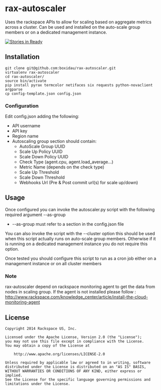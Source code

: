 rax-autoscaler
==============

Uses the rackspace APIs to allow for scaling based on aggregate metrics across a cluster.
Can be used and installed on the auto-scale group members or on a dedicated management instance.

[![Stories in Ready](https://badge.waffle.io/boxidau/rax-autoscaler.svg?label=ready&title=Ready)](http://waffle.io/boxidau/rax-autoscaler)

## Installation
```
git clone git@github.com:boxidau/rax-autoscaler.git
virtualenv rax-autoscaler
cd rax-autoscaler/
source bin/activate
pip install pyrax termcolor netifaces six requests python-novaclient argparse
cp config-template.json config.json
```

### Configuration
Edit config.json adding the following:
 - API username 
 - API key
 - Region name
 - Autoscaling group section should contain:
    - AutoScale Group UUID
    - Scale Up Policy UUID
    - Scale Down Policy UUID
    - Check Type (agent.cpu, agent.load_average...)
    - Metric Name (depends on the check type)
    - Scale Up Threshold
    - Scale Down Threshold
    - Webhooks Url (Pre & Post commit url(s) for scale up/down)

## Usage
Once configured you can invoke the autoscaler.py script with the following required argument --as-group
 - --as-group must refer to a section in the config.json file

You can also invoke the script with the --cluster option this should be used when this script actually runs on auto-scale group members. Otherwise if it is running on a dedicated management instance you do not require this option.

Once tested you should configure this script to run as a cron job either on a management instance or on all cluster members

### Note
rax-autoscaler depend on rackspace monitoring agent to get the data from nodes in scaling group. If the agent is not installed please follow : http://www.rackspace.com/knowledge_center/article/install-the-cloud-monitoring-agent

## License

```
Copyright 2014 Rackspace US, Inc.

Licensed under the Apache License, Version 2.0 (the "License");
you may not use this file except in compliance with the License.
You may obtain a copy of the License at

    http://www.apache.org/licenses/LICENSE-2.0

Unless required by applicable law or agreed to in writing, software
distributed under the License is distributed on an "AS IS" BASIS,
WITHOUT WARRANTIES OR CONDITIONS OF ANY KIND, either express or implied.
See the License for the specific language governing permissions and
limitations under the License.
```
